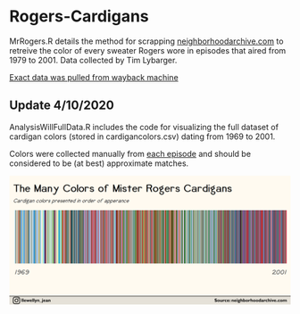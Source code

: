 # Rogers-Cardigans

MrRogers.R details the method for scrapping [neighborhoodarchive.com](neighborhoodarchive.com) to retreive the color of every sweater Rogers wore in episodes that aired from 1979 to 2001. Data collected by Tim Lybarger. 

[Exact data was pulled from wayback machine](https://web.archive.org/web/20110525014454/http://neighborhoodarchive.blogspot.com/2011/05/sweater-colors.html)


## Update 4/10/2020 

AnalysisWillFullData.R includes the code for visualizing the full dataset of cardigan colors (stored in cardigancolors.csv) dating from 1969 to 2001. 

Colors were collected manually from [each episode](http://www.neighborhoodarchive.com/mrn/episodes/) and should be considered to be (at best) approximate matches. 

![](BarcodeChart.png)
